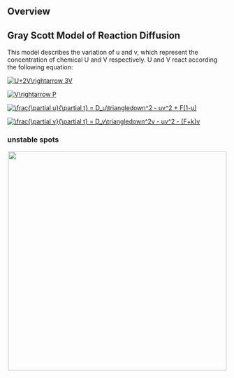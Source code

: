 ## Overview


## Gray Scott Model of Reaction Diffusion

This model describes the variation of u and v, which represent the concentration of chemical U and V respectively. U and V react according the following equation:

<a href="https://www.codecogs.com/eqnedit.php?latex=U&plus;2V\rightarrow&space;3V" target="_blank"><img src="https://latex.codecogs.com/gif.latex?U&plus;2V\rightarrow&space;3V" title="U+2V\rightarrow 3V" /></a>

<a href="https://www.codecogs.com/eqnedit.php?latex=V\rightarrow&space;P" target="_blank"><img src="https://latex.codecogs.com/gif.latex?V\rightarrow&space;P" title="V\rightarrow P" /></a>

<a href="https://www.codecogs.com/eqnedit.php?latex=\frac{\partial&space;u}{\partial&space;t}&space;=&space;D_u\triangledown^2u&space;-&space;uv^2&space;&plus;&space;F(1-u)" target="_blank"><img src="https://latex.codecogs.com/gif.latex?\frac{\partial&space;u}{\partial&space;t}&space;=&space;D_u\triangledown^2u&space;-&space;uv^2&space;&plus;&space;F(1-u)" title="\frac{\partial u}{\partial t} = D_u\triangledown^2 - uv^2 + F(1-u)" /></a>

<a href="https://www.codecogs.com/eqnedit.php?latex=\frac{\partial&space;v}{\partial&space;t}&space;=&space;D_v\triangledown^2v&space;-&space;uv^2&space;-&space;(F&plus;k)v" target="_blank"><img src="https://latex.codecogs.com/gif.latex?\frac{\partial&space;v}{\partial&space;t}&space;=&space;D_v\triangledown^2v&space;+&space;uv^2&space;-&space;(F&plus;k)v" title="\frac{\partial v}{\partial t} = D_v\triangledown^2v - uv^2 - (F+k)v" /></a>


### unstable spots
<p align="center">
  <img src="https://github.com/Kashu7100/Recreation-of-Nature/blob/master/assets/unstble_spots.gif" width="500"/>
</p>
